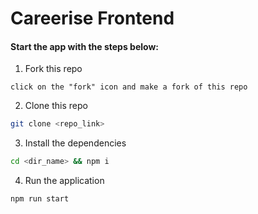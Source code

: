 # Careerise Frontend

#### Start the app with the steps below:
1. Fork this repo
```
click on the "fork" icon and make a fork of this repo
```
2. Clone this repo
```bash
git clone <repo_link>
```

3. Install the dependencies
```bash
cd <dir_name> && npm i
```

4. Run the application
```bash
npm run start
```
